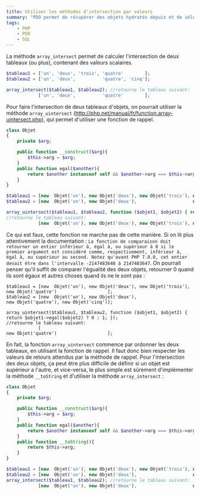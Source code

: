 ```yaml
---
title: Utiliser les méthodes d'intersection par valeurs
summary: "PDO permet de récupérer des objets hydratés depuis et de sélectionner la clef servant à l'indexation du tableau de résultat."
tags:
    - PHP
    - PDO
    - SQL
---
```


La méthode `array_intersect` permet de calculer l'intersection de deux tableaux (ou plus), contenant des valeurs scalaires.
```PHP
$tableau1 = ['un', 'deux', 'trois', 'quatre'        ];
$tableau2 = ['un', 'deux',          'quatre', 'cinq'];

array_intersect($tableau1, $tableau2); //retourne le tableau suivant:
            ['un', 'deux',          'quatre'        ];
```

Pour faire l'intersection de deux tableaux d'objets, on pourrait utiliser la méthode `array_uintersect`  (http://php.net/manual/fr/function.array-uintersect.php), qui permet d'utiliser une fonction de rappel.
```PHP
class Objet
{
    private $arg;

    public function __construct($arg){
        $this->arg = $arg;
    }
    public function egal($another){
        return $another instanceof self && $another->arg === $this->arg;
    }
}

$tableau1 = [new  Objet('un'), new Objet('deux'), new Objet('trois'), new Objet('quatre')                   ];
$tableau2 = [new  Objet('un'), new Objet('deux'),                     new Objet('quatre'), new Objet('cinq')];

array_uintersect($tableau1, $tableau2, function ($objet1, $objet2) { return $objet1->egal($objet2); }); 
//retourne le tableau suivant:
            [new  Objet('un'), new Objet('deux'), new Objet('trois'), new Objet('quatre')                   ];
```
Ce qui est faux, cette fonction ne marche pas de cette manière.
Si on lit plus attentivement la documentation : `La fonction de comparaison doit retourner un entier inférieur à, égal à, ou supérieur à 0 si le premier argument est considéré comme, respectivement, inférieur à, égal à, ou supérieur au second. Notez qu'avant PHP 7.0.0, cet entier devait être dans l'intervalle -2147483648 à 2147483647`. 
On pourrait penser qu'il suffit de comparer l'égualité des deux objets, retourner 0 quand ils sont égaux et autres choses quand ils ne le sont pas :
```
$tableau1 = [new  Objet('un'), new Objet('deux'), new Objet('trois'), new Objet('quatre')                   ];
$tableau2 = [new  Objet('un'), new Objet('deux'),                     new Objet('quatre'), new Objet('cinq')];

array_uintersect($tableau1, $tableau2, function ($objet1, $objet2) { return $objet1->egal($objet2) ? 0 : 1; }); 
//retourne le tableau suivant:
            [                                                         new Objet('quatre')                   ];
```
En fait, la fonction `array_uintersect` commence par ordonner les deux tableaux, en utilisant la fonction de rappel. Il faut donc bien respecter les valeurs de retours attendus par la méthode de rappel. Pour l'intersection des deux objets, ça peut être plus difficile de définir si un objet est supérieur a l'autre, et vice-versa, le plus simple est sûrement d'implémenter la méthode `__toString` et d'utiliser la méthode `array_intersect` : 
```PHP
class Objet
{
    private $arg;

    public function __construct($arg){
        $this->arg = $arg;
    }
    public function egal($another){
        return $another instanceof self && $another->arg === $this->arg;
    }
    public function __toString(){
        return $this->arg;
    }
}

$tableau1 = [new  Objet('un'), new Objet('deux'), new Objet('trois'), new Objet('quatre')                   ];
$tableau2 = [new  Objet('un'), new Objet('deux'),                     new Objet('quatre'), new Objet('cinq')];
array_intersect($tableau1, $tableau2); //retourne le tableau suivant:
            [new  Objet('un'), new Objet('deux'),                     new Objet('quatre')                   ];
```
